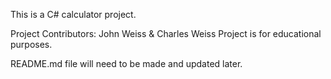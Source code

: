 This is a C# calculator project.

Project Contributors: John Weiss & Charles Weiss
Project is for educational purposes.

README.md file will need to be made and updated later.
